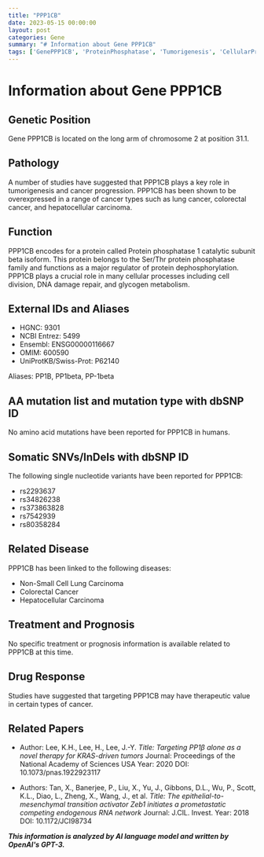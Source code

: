 ```yaml
---
title: "PPP1CB"
date: 2023-05-15 00:00:00
layout: post
categories: Gene
summary: "# Information about Gene PPP1CB"
tags: ['GenePPP1CB', 'ProteinPhosphatase', 'Tumorigenesis', 'CellularProcesses', 'Cancer', 'TargetedTherapy', 'SNVs', 'CompetingEndogenousRNANetwork']
---
```


# Information about Gene PPP1CB

## Genetic Position

Gene PPP1CB is located on the long arm of chromosome 2 at position 31.1.

## Pathology

A number of studies have suggested that PPP1CB plays a key role in tumorigenesis and cancer progression. PPP1CB has been shown to be overexpressed in a range of cancer types such as lung cancer, colorectal cancer, and hepatocellular carcinoma.

## Function

PPP1CB encodes for a protein called Protein phosphatase 1 catalytic subunit beta isoform. This protein belongs to the Ser/Thr protein phosphatase family and functions as a major regulator of protein dephosphorylation. PPP1CB plays a crucial role in many cellular processes including cell division, DNA damage repair, and glycogen metabolism.

## External IDs and Aliases

- HGNC: 9301
- NCBI Entrez: 5499
- Ensembl: ENSG00000116667
- OMIM: 600590
- UniProtKB/Swiss-Prot: P62140

Aliases: PP1B, PP1beta, PP-1beta

## AA mutation list and mutation type with dbSNP ID

No amino acid mutations have been reported for PPP1CB in humans.

## Somatic SNVs/InDels with dbSNP ID

The following single nucleotide variants have been reported for PPP1CB:

- rs2293637
- rs34826238
- rs373863828
- rs7542939
- rs80358284

## Related Disease

PPP1CB has been linked to the following diseases:

- Non-Small Cell Lung Carcinoma
- Colorectal Cancer
- Hepatocellular Carcinoma

## Treatment and Prognosis

No specific treatment or prognosis information is available related to PPP1CB at this time.

## Drug Response

Studies have suggested that targeting PPP1CB may have therapeutic value in certain types of cancer.

## Related Papers

- Author: Lee, K.H., Lee, H., Lee, J.-Y.
  *Title: Targeting PP1β alone as a novel therapy for KRAS-driven tumors*
  Journal: Proceedings of the National Academy of Sciences USA
  Year: 2020
  DOI: 10.1073/pnas.1922923117

- Authors: Tan, X., Banerjee, P., Liu, X., Yu, J., Gibbons, D.L., Wu, P., Scott, K.L., Diao, L., Zheng, X., Wang, J., et al.
  *Title: The epithelial-to-mesenchymal transition activator Zeb1 initiates a prometastatic competing endogenous RNA network*
  Journal: J.ClL. Invest.
  Year: 2018
  DOI: 10.1172/JCI98734

**_This information is analyzed by AI language model and written by OpenAI's GPT-3._**